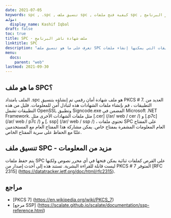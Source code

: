 ```yaml
---
date: 2021-07-05
keywords: spc , .spc , تنسيق ملف spc , كيفية فتح ملفات spc , ملف شهادة ناشر البرنامج
مؤلف:
  display_name: Kashif Iqbal
draft: false
toc: true
title: SPC - ملف شهادة ناشر البرنامج
linktitle: SPC
description: "تعرف على ما هو تنسيق ملف SPC وواجهات برمجة التطبيقات التي يمكنها إنشاء ملفات SPC وفتحها."
menu:
  docs:
    parent: "web"
lastmod: 2021-09-30
---
```


## ما هو ملف SPC؟

الملف بامتداد .spc هو ملف شهادة أمان رقمي تم إنشاؤه بتنسيق PKCS # 7. العديد من التطبيقات ، قم بإنشاء ملفات الشهادات هذه لتبادل آمن للمعلومات. قليل من هذه التطبيقات تشمل OpenSSL وتطبيق Signcode.exe المضمن في Microsoft .NET Framework. مثل ملفات الشهادات الأخرى مثل [.cer] (/ar/ web / cer /) و [.p7c] (/ar/ web / p7c /) و [. ssp] (/ar/ web / ssp /) ، تحتوي ملفات SPC على المفتاح العام المعلومات المشفرة بمفتاح خاص. يمكن مشاركة هذا المفتاح العام مع المستخدمين علنًا مع الحفاظ على سرية المفتاح الخاص.

## تنسيق ملف SPC - مزيد من المعلومات

يتم حفظ ملفات SPC على القرص كملفات ثنائية يمكن فتحها في أي محرر نصوص ولكنها ليست قابلة للقراءة البشرية. تستند هذه إلى أحدث إصدار من PKCS # 7 المتوفر [RFC 2315] (https://datatracker.ietf.org/doc/html/rfc2315).

## مراجع

* [PKCS 7] (https://en.wikipedia.org/wiki/PKCS_7)
* [مرجع SSP] (https://scalate.github.io/scalate/documentation/ssp-reference.html)

